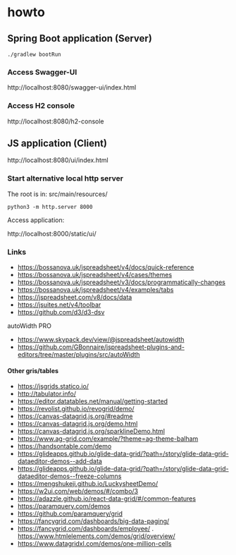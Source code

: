 # howto


## Spring Boot application (Server)

```
./gradlew bootRun
```

### Access Swagger-UI
http://localhost:8080/swagger-ui/index.html

### Access H2 console
http://localhost:8080/h2-console

## JS application (Client)

http://localhost:8080/ui/index.html

### Start alternative local http server

The root is in:
src/main/resources/

```
python3 -m http.server 8000
```
Access application:

http://localhost:8000/static/ui/

### Links
- https://bossanova.uk/jspreadsheet/v4/docs/quick-reference
- https://bossanova.uk/jspreadsheet/v4/cases/themes
- https://bossanova.uk/jspreadsheet/v3/docs/programmatically-changes
- https://bossanova.uk/jspreadsheet/v4/examples/tabs
- https://jspreadsheet.com/v8/docs/data
- https://jsuites.net/v4/toolbar
- https://github.com/d3/d3-dsv

autoWidth PRO
- https://www.skypack.dev/view/@jspreadsheet/autowidth
- https://github.com/GBonnaire/jspreadsheet-plugins-and-editors/tree/master/plugins/src/autoWidth

#### Other gris/tables
- https://jsgrids.statico.io/
- http://tabulator.info/
- https://editor.datatables.net/manual/getting-started
- https://revolist.github.io/revogrid/demo/
- https://canvas-datagrid.js.org/#readme
- https://canvas-datagrid.js.org/demo.html
- https://canvas-datagrid.js.org/sparklineDemo.html
- https://www.ag-grid.com/example/?theme=ag-theme-balham
- https://handsontable.com/demo
- https://glideapps.github.io/glide-data-grid/?path=/story/glide-data-grid-dataeditor-demos--add-data
- https://glideapps.github.io/glide-data-grid/?path=/story/glide-data-grid-dataeditor-demos--freeze-columns
- https://mengshukeji.github.io/LuckysheetDemo/
- https://w2ui.com/web/demos/#/combo/3
- https://adazzle.github.io/react-data-grid/#/common-features
- https://paramquery.com/demos
- https://github.com/paramquery/grid
- https://fancygrid.com/dashboards/big-data-paging/
- https://fancygrid.com/dashboards/employee/
. https://www.htmlelements.com/demos/grid/overview/
- https://www.datagridxl.com/demos/one-million-cells